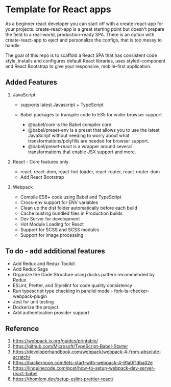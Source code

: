 # Template for React apps

As a beginner react developer you can start off with a create-react-app for your projects.
create-react-app is a great starting point but doesn't prepare the field to a real-world, production-ready SPA.
There is an option with create-react-app to eject and personalize the configs, that is too messy to handle.

The goal of this repo is to scaffold a React SPA that has consistent code style, installs and configures default React libraries,
uses styled-component and React Bootstrap to give your responsive, mobile-first application.

## Added Features

1. JavaScript

   - supports latest Javascript + TypeScript
   - Babel packages to transpile code to ES5 for wider browser support

     - @babel/core is the Babel compiler core.
     - @babel/preset-env is a preset that allows you to use the latest JavaScript without needing to worry about what transformations/polyfills are needed for browser support.
     - @babel/preset-react is a wrapper around several transformations that enable JSX support and more.

2. React - Core features only

   - react, react-dom, react-hot-loader, react-router, react-router-dom
   - Add React Bootstrap

3. Webpack
   - Compile ES6+ code using Babel and TypeScript
   - Cross-env support for ENV variables
   - Clean up the dist folder automatically before each build
   - Cache busting bundled files in Production builds
   - Dev Server for development
   - Hot Module Loading for React
   - Support for SCSS and SCSS modules
   - Support for image processing

## To do - add additional features

- Add Redux and Redux Toolkit
- Add Redux Saga
- Organize the Code Structure using ducks pattern recommended by Redux
- ESLint, Pretter, and Stylelint for code quality consistency
- Run typescript type checking in parallel mode - fork-ts-checker-webpack-plugin
- Jest for unit testing
- Dockerize the project
- Add authentication provider support

## Reference

1. https://webpack.js.org/guides/printable/
2. https://github.com/Microsoft/TypeScript-Babel-Starter
3. https://developerhandbook.com/webpack/webpack-4-from-absolute-scratch/
4. https://hackernoon.com/lets-start-with-webpack-4-91a0f1dba02e
5. https://linguinecode.com/post/how-to-setup-webpack-dev-server-react-babel
6. https://thomlom.dev/setup-eslint-prettier-react/
